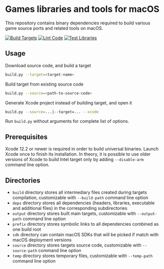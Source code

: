 # Games libraries and tools for macOS

This repository contains binary dependencies required to build various game source ports and related tools on macOS.

[![Build Targets](https://github.com/ZDoom/zdoom-macos-deps/actions/workflows/build.yml/badge.svg)](https://github.com/ZDoom/zdoom-macos-deps/actions/workflows/build.yml)
[![Lint Code](https://github.com/ZDoom/zdoom-macos-deps/actions/workflows/lint.yml/badge.svg)](https://github.com/ZDoom/zdoom-macos-deps/actions/workflows/lint.yml)
[![Test Libraries](https://github.com/ZDoom/zdoom-macos-deps/actions/workflows/test.yml/badge.svg)](https://github.com/ZDoom/zdoom-macos-deps/actions/workflows/test.yml)

## Usage

Download source code, and build a target

```sh
build.py --target=<target-name>
```

Build target from existing source code

```sh
build.py --source=<path-to-source-code>
```

Generate Xcode project instead of building target, and open it

```sh
build.py --source=...|--target=... --xcode
```

Run `build.py` without arguments for complete list of options.

## Prerequisites

Xcode 12.2 or newer is required in order to build universal binaries. Launch Xcode once to finish its installation. In theory, it is possible to use older versions of Xcode to build Intel target only by adding `--disable-arm` command line option.

## Directories

* `build` directory stores all intermediary files created during targets compilation, customizable with `--build-path` command line option
* `deps` directory stores all dependencies (headers, libraries, executable and additional files) in the corresponding subdirectories
* `output` directory stores built main targets, customizable with `--output-path` command line option
* `prefix` directory stores symbolic links to all dependencies combined as one build root
* `sdk` directory can contain macOS SDKs that will be picked if match with macOS deployment versions
* `source` directory stores targets source code, customizable with `--source-path` command line option
* `temp` directory stores temporary files, customizable with `--temp-path` command line option
